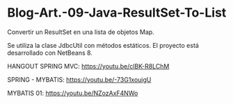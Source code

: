 # Blog-Art.-09-Java-ResultSet-To-List
Convertir un ResultSet en una lista de objetos Map.

Se utiliza la clase JdbcUtil con métodos estáticos.
El proyecto está desarrollado con NetBeans 8.


HANGOUT SPRING MVC:
https://youtu.be/clBK-R8LChM

SPRING - MYBATIS:
https://youtu.be/-73G1xouigU

MYBATIS 01:
https://youtu.be/NZozAxF4NWo
